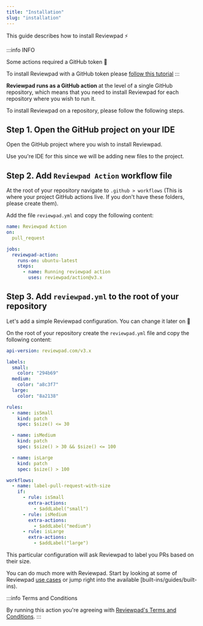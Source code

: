 ```yaml
---
title: "Installation"
slug: "installation"
---
```


This guide describes how to install Reviewpad :zap:

:::info INFO

Some actions required a GitHub token :key:

To install Reviewpad with a GitHub token please [follow this tutorial](/getting-started/installation-with-github-token)
:::

**Reviewpad runs as a GitHub action** at the level of a single GitHub repository, which means that you need to install Reviewpad for each repository where you wish to run it.

To install Reviewpad on a repository, please follow the following steps.

## Step 1. Open the GitHub project on your IDE

Open the GitHub project where you wish to install Reviewpad.

Use you're IDE for this since we will be adding new files to the project.

## Step 2. Add `Reviewpad Action` workflow file

At the root of your repository navigate to `.github > workflows` (This is where your project GitHub actions live. If you don't have these folders, please create them). 

Add the file `reviewpad.yml` and copy the following content:

```yaml
name: Reviewpad Action
on:
  pull_request

jobs:
  reviewpad-action:
    runs-on: ubuntu-latest
    steps:
      - name: Running reviewpad action
        uses: reviewpad/action@v3.x
```

## Step 3. Add `reviewpad.yml` to the root of your repository

Let's add a simple Reviewpad configuration. You can change it later on :muscle:

On the root of your repository create the `reviewpad.yml` file and copy the following content:

```yaml
api-version: reviewpad.com/v3.x

labels:
  small:
    color: "294b69"
  medium:
    color: "a8c3f7"
  large:
    color: "8a2138"

rules:
  - name: isSmall
    kind: patch
    spec: $size() <= 30

  - name: isMedium
    kind: patch
    spec: $size() > 30 && $size() <= 100

  - name: isLarge
    kind: patch
    spec: $size() > 100

workflows:
  - name: label-pull-request-with-size
    if:
      - rule: isSmall
        extra-actions:
          - $addLabel("small")
      - rule: isMedium
        extra-actions:
          - $addLabel("medium")
      - rule: isLarge
        extra-actions:
          - $addLabel("large")
```

This particular configuration will ask Reviewpad to label you PRs based on their size.

You can do much more with Reviewpad. Start by looking at some of Reviewpad [use cases](/use-cases) or jump right into the available [built-ins/guides/built-ins).

:::info Terms and Conditions

By running this action you're agreeing with [Reviewpad's Terms and Conditions](https://reviewpad.com/terms-and-conditions/).
:::
